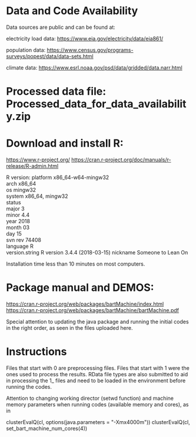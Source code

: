 # Data and Code Availability 

Data sources are public and can be found at:

electricity load data:
https://www.eia.gov/electricity/data/eia861/

population data:
https://www.census.gov/programs-surveys/popest/data/data-sets.html

climate data:
https://www.esrl.noaa.gov/psd/data/gridded/data.narr.html


# Processed data file: Processed_data_for_data_availability.zip    

# Download and install R:
https://www.r-project.org/
https://cran.r-project.org/doc/manuals/r-release/R-admin.html

R version:
platform       x86_64-w64-mingw32          
arch           x86_64                      
os             mingw32                     
system         x86_64, mingw32             
status                                     
major          3                           
minor          4.4                         
year           2018                        
month          03                          
day            15                          
svn rev        74408                       
language       R                           
version.string R version 3.4.4 (2018-03-15)
nickname       Someone to Lean On  

Installation time less than 10 minutes on most computers.


# Package manual and DEMOS:
https://cran.r-project.org/web/packages/bartMachine/index.html
https://cran.r-project.org/web/packages/bartMachine/bartMachine.pdf

Special attention to updating the java package and running the initial codes in the right order, as seen in the files uploaded here.


# Instructions 

Files that start with 0 are preprocessing files. Files that start with 1 were the ones used to process the results. RData file types are also submitted to aid in processing the 1_ files and need to be loaded in the environment before running the codes.

Attention to changing working director (setwd function) and machine memory parameters when running codes (available memory and cores), as in

clusterEvalQ(cl, options(java.parameters = "-Xmx4000m"))
	clusterEvalQ(cl, set_bart_machine_num_cores(4))
  


